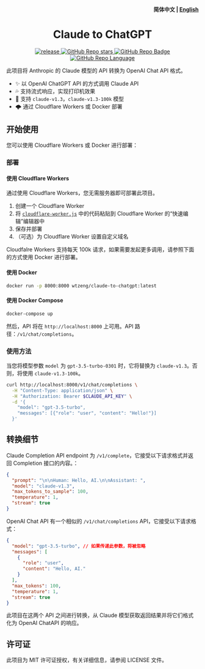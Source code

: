 <h4 align="right">
  <strong>简体中文</strong> | <a href="https://github.com/jtsang4/claude-to-chatgpt">English</a>
</h4>

<div>
  <h1 align="center">Claude to ChatGPT</h1>
  <p align="center">
    <a href="https://github.com/jtsang4/claude-to-chatgpt/releases" target="_blank">
        <img src="https://github.com/jtsang4/claude-to-chatgpt/actions/workflows/docker.yaml/badge.svg" alt="release">
    </a>
    <a href="https://github.com/jtsang4/claude-to-chatgpt/releases">
        <img alt="GitHub Repo stars" src="https://img.shields.io/github/stars/jtsang4/claude-to-chatgpt?style=flat">
    </a>
    <a href="https://github.com/jtsang4/claude-to-chatgpt/releases">
        <img alt="GitHub Repo Badge" src="https://img.shields.io/badge/anthropic-claude-orange?style=flat">
    </a>
    <a href="https://github.com/jtsang4/claude-to-chatgpt/releases">
        <img alt="GitHub Repo Language" src="https://img.shields.io/badge/langurage-js/py-brightgreen?style=flat&color=blue">
    </a>
  </p>
</div>

此项目将 Anthropic 的 Claude 模型的 API 转换为 OpenAI Chat API 格式。

* ✨ 以 OpenAI ChatGPT API 的方式调用 Claude API
* 💦 支持流式响应，实现打印机效果
* 🐻 支持 `claude-v1.3`，`claude-v1.3-100k` 模型
* 🌩️ 通过 Cloudflare Workers 或 Docker 部署

## 开始使用

您可以使用 Cloudflare Workers 或 Docker 进行部署：

### 部署

#### 使用 Cloudflare Workers

通过使用 Cloudflare Workers，您无需服务器即可部署此项目。

1. 创建一个 Cloudflare Worker
2. 将 [`cloudflare-worker.js`](https://github.com/jtsang4/claude-to-chatgpt/blob/main/cloudflare-worker.js) 中的代码粘贴到 Cloudflare Worker 的“快速编辑”编辑器中
3. 保存并部署
4. （可选）为 Cloudflare Worker 设置自定义域名

Cloudfalre Workers 支持每天 100k 请求，如果需要发起更多调用，请参照下面的方式使用 Docker 进行部署。

#### 使用 Docker

```bash
docker run -p 8000:8000 wtzeng/claude-to-chatgpt:latest
```

#### 使用 Docker Compose

```bash
docker-compose up
```

然后，API 将在 `http://localhost:8000` 上可用。API 路径：`/v1/chat/completions`。

### 使用方法

当您将模型参数 `model` 为 `gpt-3.5-turbo-0301` 时，它将替换为 `claude-v1.3`。否则，将使用 `claude-v1.3-100k`。

```bash
curl http://localhost:8000/v1/chat/completions \
  -H "Content-Type: application/json" \
  -H "Authorization: Bearer $CLAUDE_API_KEY" \
  -d '{
    "model": "gpt-3.5-turbo",
    "messages": [{"role": "user", "content": "Hello!"}]
  }'
```

## 转换细节

Claude Completion API endpoint 为 `/v1/complete`，它接受以下请求格式并返回 Completion 接口的内容。：

```json
{
  "prompt": "\n\nHuman: Hello, AI.\n\nAssistant: ",
  "model": "claude-v1.3",
  "max_tokens_to_sample": 100,
  "temperature": 1,
  "stream": true
}
```

OpenAI Chat API 有一个相似的 `/v1/chat/completions` API，它接受以下请求格式：

```json
{
  "model": "gpt-3.5-turbo", // 如果传递此参数，将被忽略
  "messages": [
    {
      "role": "user",
      "content": "Hello, AI."
    }
  ],
  "max_tokens": 100,
  "temperature": 1,
  "stream": true
}
```

此项目在这两个 API 之间进行转换，从 Claude 模型获取返回结果并将它们格式化为 OpenAI ChatAPI 的响应。

## 许可证

此项目为 MIT 许可证授权，有关详细信息，请参阅 LICENSE 文件。
